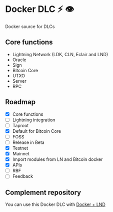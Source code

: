 # Docker DLC ⚡ 👁️

Docker source for DLCs

## Core functions

- Lightning Network (LDK, CLN, Eclair and LND)
- Oracle
- Sign
- Bitcoin Core
- UTXO
- Server
- RPC

## Roadmap

- [x] Core functions
- [ ] Lightning integration
- [ ] Taproot
- [x] Default for Bitcoin Core
- [ ] FOSS
- [ ] Release in Beta
- [x] Testnet
- [x] Mainnet
- [x] Import modules from LN and Bitcoin docker
- [x] APIs
- [ ] RBF
- [ ] Feedback 

## Complement repository

You can use this Docker DLC with [Docker + LND](https://github.com/giovantenne/awning)
